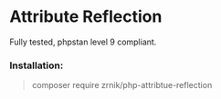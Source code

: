 # Attribute Reflection

Fully tested, phpstan level 9 compliant.

### Installation:

> composer require zrnik/php-attribtue-reflection

